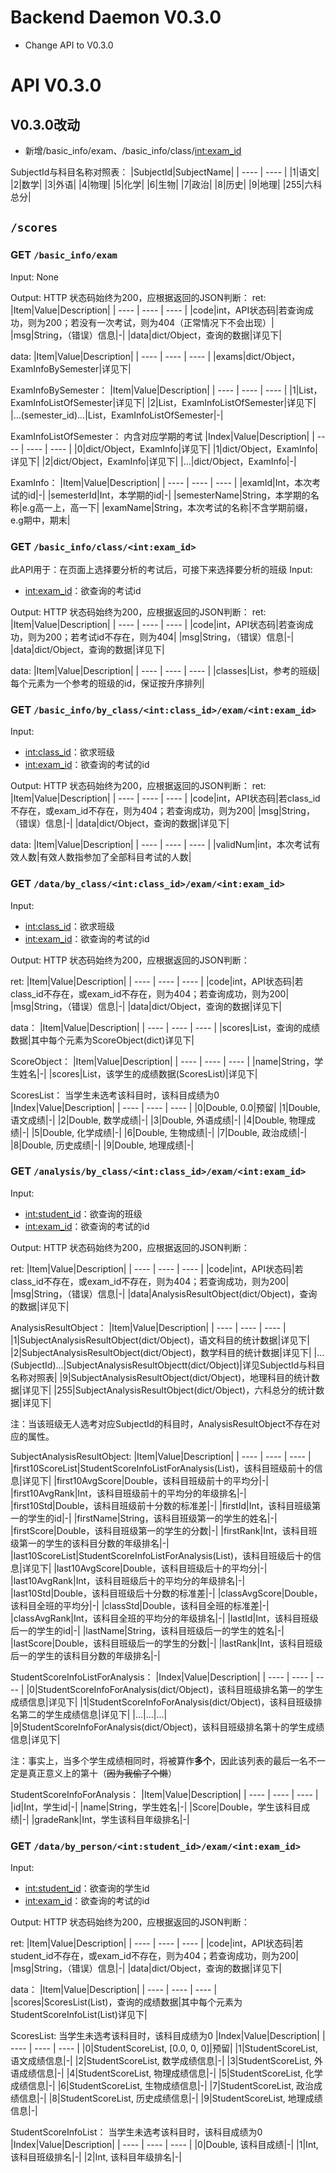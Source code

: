 # Backend Daemon V0.3.0

- Change API to V0.3.0

# API V0.3.0

## V0.3.0改动
- 新增/basic_info/exam、/basic_info/class/<int:exam_id>

SubjectId与科目名称对照表：
|SubjectId|SubjectName|
|  ----  | ----  |
|1|语文|
|2|数学|
|3|外语|
|4|物理|
|5|化学|
|6|生物|
|7|政治|
|8|历史|
|9|地理|
|255|六科总分|

## `/scores`
### GET `/basic_info/exam`
Input: None

Output:
HTTP 状态码始终为200，应根据返回的JSON判断：
ret:
|Item|Value|Description|
|  ----  | ----  | ---- |
|code|int，API状态码|若查询成功，则为200；若没有一次考试，则为404（正常情况下不会出现）|
|msg|String，（错误）信息|-|
|data|dict/Object，查询的数据|详见下|

data:
|Item|Value|Description|
|  ----  | ----  | ---- |
|exams|dict/Object，ExamInfoBySemester|详见下|

ExamInfoBySemester：
|Item|Value|Description|
|  ----  | ----  | ---- |
|1|List，ExamInfoListOfSemester|详见下|
|2|List，ExamInfoListOfSemester|详见下|
|...(semester_id)...|List，ExamInfoListOfSemester|-|

ExamInfoListOfSemester：
内含对应学期的考试
|Index|Value|Description|
|  ----  | ----  | ---- |
|0|dict/Object，ExamInfo|详见下|
|1|dict/Object，ExamInfo|详见下|
|2|dict/Object，ExamInfo|详见下|
|...|dict/Object，ExamInfo|-|

ExamInfo：
|Item|Value|Description|
|  ----  | ----  | ---- |
|examId|Int，本次考试的id|-|
|semesterId|Int，本学期的id|-|
|semesterName|String，本学期的名称|e.g高一上，高一下|
|examName|String，本次考试的名称|不含学期前缀，e.g期中，期末|

### GET `/basic_info/class/<int:exam_id>`
此API用于：在页面上选择要分析的考试后，可接下来选择要分析的班级
Input: 
- <int:exam_id>：欲查询的考试id

Output:
HTTP 状态码始终为200，应根据返回的JSON判断：
ret:
|Item|Value|Description|
|  ----  | ----  | ---- |
|code|int，API状态码|若查询成功，则为200；若考试id不存在，则为404|
|msg|String，（错误）信息|-|
|data|dict/Object，查询的数据|详见下|

data:
|Item|Value|Description|
|  ----  | ----  | ---- |
|classes|List，参考的班级|每个元素为一个参考的班级的id，保证按升序排列|

### GET `/basic_info/by_class/<int:class_id>/exam/<int:exam_id>`
Input:
- <int:class_id>：欲求班级
- <int:exam_id>：欲查询的考试的id

Output:
HTTP 状态码始终为200，应根据返回的JSON判断：
ret:
|Item|Value|Description|
|  ----  | ----  | ---- |
|code|int，API状态码|若class_id不存在，或exam_id不存在，则为404；若查询成功，则为200|
|msg|String，（错误）信息|-|
|data|dict/Object，查询的数据|详见下|

data:
|Item|Value|Description|
|  ----  | ----  | ---- |
|validNum|int，本次考试有效人数|有效人数指参加了全部科目考试的人数|

### GET `/data/by_class/<int:class_id>/exam/<int:exam_id>`
Input:
- <int:class_id>：欲求班级
- <int:exam_id>：欲查询的考试的id

Output:
HTTP 状态码始终为200，应根据返回的JSON判断：

ret:
|Item|Value|Description|
|  ----  | ----  | ---- |
|code|int，API状态码|若class_id不存在，或exam_id不存在，则为404；若查询成功，则为200|
|msg|String，（错误）信息|-|
|data|dict/Object，查询的数据|详见下|

data：
|Item|Value|Description|
|  ----  | ----  | ---- |
|scores|List，查询的成绩数据|其中每个元素为ScoreObject(dict)详见下|

ScoreObject：
|Item|Value|Description|
|  ----  | ----  | ---- |
|name|String，学生姓名|-|
|scores|List，该学生的成绩数据(ScoresList)|详见下|

ScoresList：
当学生未选考该科目时，该科目成绩为0
|Index|Value|Description|
|  ----  | ----  | ---- |
|0|Double, 0.0|预留|
|1|Double, 语文成绩|-|
|2|Double, 数学成绩|-|
|3|Double, 外语成绩|-|
|4|Double, 物理成绩|-|
|5|Double, 化学成绩|-|
|6|Double, 生物成绩|-|
|7|Double, 政治成绩|-|
|8|Double, 历史成绩|-|
|9|Double, 地理成绩|-|

### GET `/analysis/by_class/<int:class_id>/exam/<int:exam_id>`
Input:
- <int:student_id>：欲查询的班级
- <int:exam_id>：欲查询的考试的id

Output:
HTTP 状态码始终为200，应根据返回的JSON判断：

ret:
|Item|Value|Description|
|  ----  | ----  | ---- |
|code|int，API状态码|若class_id不存在，或exam_id不存在，则为404；若查询成功，则为200|
|msg|String，（错误）信息|-|
|data|AnalysisResultObject(dict/Object)，查询的数据|详见下|

AnalysisResultObject：
|Item|Value|Description|
|  ----  | ----  | ---- |
|1|SubjectAnalysisResultObject(dict/Object)，语文科目的统计数据|详见下|
|2|SubjectAnalysisResultObject(dict/Object)，数学科目的统计数据|详见下|
|...(SubjectId)...|SubjectAnalysisResultObjectt(dict/Object)|详见SubjectId与科目名称对照表|
|9|SubjectAnalysisResultObject(dict/Object)，地理科目的统计数据|详见下|
|255|SubjectAnalysisResultObject(dict/Object)，六科总分的统计数据|详见下|

注：当该班级无人选考对应SubjectId的科目时，AnalysisResultObject不存在对应的属性。

SubjectAnalysisResultObject:
|Item|Value|Description|
|  ----  | ----  | ---- |
|first10ScoreList|StudentScoreInfoListForAnalysis(List)，该科目班级前十的信息|详见下|
|first10AvgScore|Double，该科目班级前十的平均分|-|
|first10AvgRank|Int，该科目班级前十的平均分的年级排名|-|
|first10Std|Double，该科目班级前十分数的标准差|-|
|firstId|Int，该科目班级第一的学生的id|-|
|firstName|String，该科目班级第一的学生的姓名|-|
|firstScore|Double，该科目班级第一的学生的分数|-|
|firstRank|Int，该科目班级第一的学生的该科目分数的年级排名|-|
|last10ScoreList|StudentScoreInfoListForAnalysis(List)，该科目班级后十的信息|详见下|
|last10AvgScore|Double，该科目班级后十的平均分|-|
|last10AvgRank|Int，该科目班级后十的平均分的年级排名|-|
|last10Std|Double，该科目班级后十分数的标准差|-|
|classAvgScore|Double，该科目全班的平均分|-|
|classStd|Double，该科目全班的标准差|-|
|classAvgRank|Int，该科目全班的平均分的年级排名|-|
|lastId|Int，该科目班级后一的学生的id|-|
|lastName|String，该科目班级后一的学生的姓名|-|
|lastScore|Double，该科目班级后一的学生的分数|-|
|lastRank|Int，该科目班级后一的学生的该科目分数的年级排名|-|

StudentScoreInfoListForAnalysis：
|Index|Value|Description|
|  ----  | ----  | ---- |
|0|StudentScoreInfoForAnalysis(dict/Object)，该科目班级排名第一的学生成绩信息|详见下|
|1|StudentScoreInfoForAnalysis(dict/Object)，该科目班级排名第二的学生成绩信息|详见下|
|...|...|...|
|9|StudentScoreInfoForAnalysis(dict/Object)，该科目班级排名第十的学生成绩信息|详见下|

注：事实上，当多个学生成绩相同时，将被算作**多个**，因此该列表的最后一名不一定是真正意义上的第十（~~因为我偷了个懒~~）

StudentScoreInfoForAnalysis：
|Item|Value|Description|
|  ----  | ----  | ---- |
|id|Int，学生id|-|
|name|String，学生姓名|-|
|Score|Double，学生该科目成绩|-|
|gradeRank|Int，学生该科目年级排名|-|

### GET `/data/by_person/<int:student_id>/exam/<int:exam_id>`
Input:
- <int:student_id>：欲查询的学生id
- <int:exam_id>：欲查询的考试的id

Output:
HTTP 状态码始终为200，应根据返回的JSON判断：

ret:
|Item|Value|Description|
|  ----  | ----  | ---- |
|code|int，API状态码|若student_id不存在，或exam_id不存在，则为404；若查询成功，则为200|
|msg|String，（错误）信息|-|
|data|dict/Object，查询的数据|详见下|

data：
|Item|Value|Description|
|  ----  | ----  | ---- |
|scores|ScoresList(List)，查询的成绩数据|其中每个元素为StudentScoreInfoList(List)详见下|

ScoresList:
当学生未选考该科目时，该科目成绩为0
|Index|Value|Description|
|  ----  | ----  | ---- |
|0|StudentScoreList, [0.0, 0, 0]|预留|
|1|StudentScoreList, 语文成绩信息|-|
|2|StudentScoreList, 数学成绩信息|-|
|3|StudentScoreList, 外语成绩信息|-|
|4|StudentScoreList, 物理成绩信息|-|
|5|StudentScoreList, 化学成绩信息|-|
|6|StudentScoreList, 生物成绩信息|-|
|7|StudentScoreList, 政治成绩信息|-|
|8|StudentScoreList, 历史成绩信息|-|
|9|StudentScoreList, 地理成绩信息|-|

StudentScoreInfoList：
当学生未选考该科目时，该科目成绩为0
|Index|Value|Description|
|  ----  | ----  | ---- |
|0|Double, 该科目成绩|-|
|1|Int, 该科目班级排名|-|
|2|Int, 该科目年级排名|-|